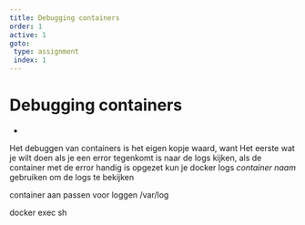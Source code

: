 ```yaml
---
title: Debugging containers
order: 1
active: 1
goto:
 type: assignment
 index: 1
---
```


# Debugging containers
-
Het debuggen van containers is het eigen kopje waard, want
Het eerste wat je wilt doen als je een error tegenkomt is naar de logs kijken,
als de container met de error handig is opgezet kun je
docker logs *container naam*
gebruiken om de logs te bekijken

container aan passen voor loggen
/var/log

docker exec sh

